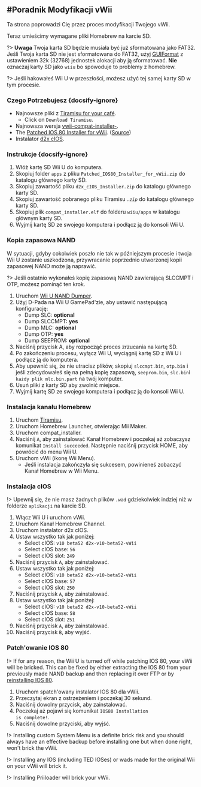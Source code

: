 #Poradnik Modyfikacji vWii
---
Ta strona poprowadzi Cię przez proces modyfikacji Twojego vWii.

Teraz umieścimy wymagane pliki Homebrew na karcie SD.

?> **Uwaga** Twoja karta SD będzie musiała być już sformatowana jako FAT32. Jeśli Twoja karta SD nie jest sformatowana do FAT32, użyj [GUIFormat](http://ridgecrop.co.uk/index.htm?guiformat.htm) z ustawieniem 32k (32768) jednostek alokacji aby ją sformatować. **Nie** oznaczaj karty SD jako `wiiu` bo spowoduje to problemy z homebrew.

?> Jeśli hakowałeś Wii U w przeszłości, możesz użyć tej samej karty SD w tym procesie.



### Czego Potrzebujesz {docsify-ignore}

- Najnowsze pliki z [Tiramisu for your café](https://tiramisu.foryour.cafe).
    - Click on `Download Tiramisu`.
- Najnowsza wersja [vwii-compat-installer-](https://github.com/TheLordScruffy/vwii-compat-installer/releases).
- The <a href="docs/files/Patched_IOS80_Installer_for_vWii.zip" download>Patched IOS 80 Installer for vWii</a>. ([Source](https://github.com/Lazr1026/Patched-IOS80-Installer-for-vWii))
- Instalator <a href ="docs/files/d2x_cIOS_Installer.zip" download>d2x cIOS</a>.

### Instrukcje {docsify-ignore}

1. Włóż kartę SD Wii U do komputera.
1. Skopiuj folder `apps` z pliku <code>Patched_<wbr>IOS80_<wbr>Installer_<wbr>for_<wbr>vWii<wbr>.zip</code> do katalogu głównego karty SD.
1. Skopiuj zawartość pliku <code>d2x_<wbr>cIOS_<wbr>Installer<wbr>.zip</code> do katalogu głównego karty SD.
1. Skopiuj zawartość pobranego pliku Tiramisu *`.zip`* do katalogu głównego karty SD.
1. Skopiuj plik `compat_installer.elf` do folderu `wiiu/apps` w katalogu głównym karty SD.
1. Wyjmij kartę SD ze swojego komputera i podłącz ją do konsoli Wii U.

### Kopia zapasowa NAND

W sytuacji, gdyby cokolwiek poszło nie tak w późniejszym procesie i twoja Wii U zostanie uszkodzona, przywracanie poprzednio utworzonej kopii zapasowej NAND może ją naprawić.

?> Jeśli ostatnio wykonałeś kopię zapasową NAND zawierającą SLCCMPT i OTP, możesz pominąć ten krok.

1. Uruchom [Wii U NAND Dumper](vwii/browser-exploit).
1. Użyj D-Pada na Wii U GamePad'zie, aby ustawić następującą konfigurację:
    - Dump SLC: **optional**
    - Dump SLCCMPT: **yes**
    - Dump MLC: **optional**
    - Dump OTP: **yes**
    - Dump SEEPROM: **optional**
1. Naciśnij przycisk A, aby rozpocząć proces zrzucania na kartę SD.
1. Po zakończeniu procesu, wyłącz Wii U, wyciągnij kartę SD z Wii U i podłącz ją do komputera.
1. Aby upewnić się, że nie utracisz plików, skopiuj `slccmpt.bin`, `otp.bin` i jeśli zdecydowałeś się na pełną kopię zapasową, `seeprom.bin`, `slc.bin`i `każdy plik mlc.bin.part` na twój komputer.
1. Usuń pliki z karty SD aby zwolnić miejsce.
1. Wyjmij kartę SD ze swojego komputera i podłącz ją do konsoli Wii U.

### Instalacja kanału Homebrew

1. Uruchom [Tiramisu](vwii/browser-exploit).
1. Uruchom Homebrew Launcher, otwierając Mii Maker.
1. Uruchom compat_installer.
1. Naciśnij `A`, aby zainstalować Kanał Homebrew i poczekaj aż zobaczysz komunikat `Install succeeded`. Następnie naciśnij przycisk HOME, aby powrócić do menu Wii U.
1. Uruchom vWii (ikonę Wii Menu).
   - Jeśli instalacja zakończyła się sukcesem, powinieneś zobaczyć Kanał Homebrew w Wii Menu.

### Instalacja cIOS

!> Upewnij się, że nie masz żadnych plików `.wad` gdziekolwiek indziej niż w folderze `aplikacji` na karcie SD.

1. Włącz Wii U i uruchom vWii.
1. Uruchom Kanał Homebrew Channel.
1. Uruchom instalator d2x cIOS.
1. Ustaw wszystko tak jak poniżej:
    - Select cIOS: `v10 beta52 d2x-v10-beta52-vWii`
    - Select cIOS base: `56`
    - Select cIOS slot: `249`
1. Naciśnij przycisk `A`, aby zainstalować.
1. Ustaw wszystko tak jak poniżej:
    - Select cIOS: `v10 beta52 d2x-v10-beta52-vWii`
    - Select cIOS base: `57`
    - Select cIOS slot: `250`
1. Naciśnij przycisk `A`, aby zainstalować.
1. Ustaw wszystko tak jak poniżej:
    - Select cIOS: `v10 beta52 d2x-v10-beta52-vWii`
    - Select cIOS base: `58`
    - Select cIOS slot: `251`
1. Naciśnij przycisk `A`, aby zainstalować.
1. Naciśnij przycisk `B`, aby wyjść.

### Patch'owanie IOS 80

!> If for any reason, the Wii U is turned off while patching IOS 80, your vWii will be bricked. This can be fixed by either extracting the IOS 80 from your previously made NAND backup and then replacing it over FTP or by [reinstalling IOS 80](recover-vwii-ioses-channels).

1. Uruchom spatch'owany instalator IOS 80 dla vWii.
1. Przeczytaj ekran z ostrzeżeniem i poczekaj 30 sekund.
1. Naciśnij dowolny przycisk, aby zainstalować.
1. Poczekaj aż pojawi się komunikat <code>IOS80 <wbr>Installation <wbr>is <wbr>complete!</code>.
1. Naciśnij dowolne przyciski, aby wyjść.

!> Installing custom System Menu is a definite brick risk and you should always have an effective backup before installing one but when done right, won't brick the vWii.

!> Installing any IOS (including TED IOSes) or wads made for the original Wii on your vWii will brick it.

!> Installing Priiloader will brick your vWii.
